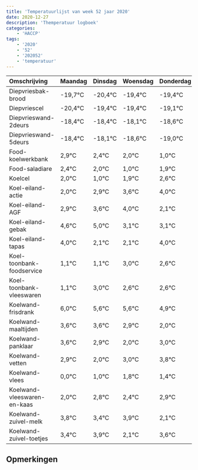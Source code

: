 ```yaml
---
title: 'Temperatuurlijst van week 52 jaar 2020'
date: 2020-12-27
description: 'Themperatuur logboek'
categories:
    - 'HACCP'
tags:
    - '2020'
    - '52'
    - '202052'
    - 'temperatuur'
---
```

|Omschrijving|Maandag|Dinsdag|Woensdag|Donderdag|Vrijdag|Zaterdag|Zondag|
|:---|:---|:---|:---|:---|:---|:---|:---|
|Diepvriesbak-brood|-19,7°C|-20,4°C|-19,4°C|-19,4°C|-19,1°C|-19,6°C|-20,0°C|
|Diepvriescel|-20,4°C|-19,4°C|-19,4°C|-19,1°C|-19,6°C|-20,0°C|-21,0°C|
|Diepvrieswand-2deurs|-18,4°C|-18,4°C|-18,1°C|-18,6°C|-19,0°C|-20,0°C|-19,1°C|
|Diepvrieswand-5deurs|-18,4°C|-18,1°C|-18,6°C|-19,0°C|-20,0°C|-19,1°C|-18,4°C|
|Food-koelwerkbank|2,9°C|2,4°C|2,0°C|1,0°C|1,9°C|2,6°C|3,0°C|
|Food-saladiare|2,4°C|2,0°C|1,0°C|1,9°C|2,6°C|3,0°C|1,1°C|
|Koelcel|2,0°C|1,0°C|1,9°C|2,6°C|3,0°C|1,1°C|1,1°C|
|Koel-eiland-actie|2,0°C|2,9°C|3,6°C|4,0°C|2,1°C|2,1°C|4,0°C|
|Koel-eiland-AGF|2,9°C|3,6°C|4,0°C|2,1°C|2,1°C|4,0°C|3,6°C|
|Koel-eiland-gebak|4,6°C|5,0°C|3,1°C|3,1°C|5,0°C|4,6°C|4,6°C|
|Koel-eiland-tapas|4,0°C|2,1°C|2,1°C|4,0°C|3,6°C|3,6°C|2,9°C|
|Koel-toonbank-foodservice|1,1°C|1,1°C|3,0°C|2,6°C|2,6°C|1,9°C|1,0°C|
|Koel-toonbank-vleeswaren|1,1°C|3,0°C|2,6°C|2,6°C|1,9°C|1,0°C|2,0°C|
|Koelwand-frisdrank|6,0°C|5,6°C|5,6°C|4,9°C|4,0°C|5,0°C|5,8°C|
|Koelwand-maaltijden|3,6°C|3,6°C|2,9°C|2,0°C|3,0°C|3,8°C|3,4°C|
|Koelwand-panklaar|3,6°C|2,9°C|2,0°C|3,0°C|3,8°C|3,4°C|3,9°C|
|Koelwand-vetten|2,9°C|2,0°C|3,0°C|3,8°C|3,4°C|3,9°C|2,1°C|
|Koelwand-vlees|0,0°C|1,0°C|1,8°C|1,4°C|1,9°C|0,1°C|1,6°C|
|Koelwand-vleeswaren-en-kaas|2,0°C|2,8°C|2,4°C|2,9°C|1,1°C|2,6°C|2,6°C|
|Koelwand-zuivel-melk|3,8°C|3,4°C|3,9°C|2,1°C|3,6°C|3,6°C|3,4°C|
|Koelwand-zuivel-toetjes|3,4°C|3,9°C|2,1°C|3,6°C|3,6°C|3,4°C|2,6°C|

## Opmerkingen


